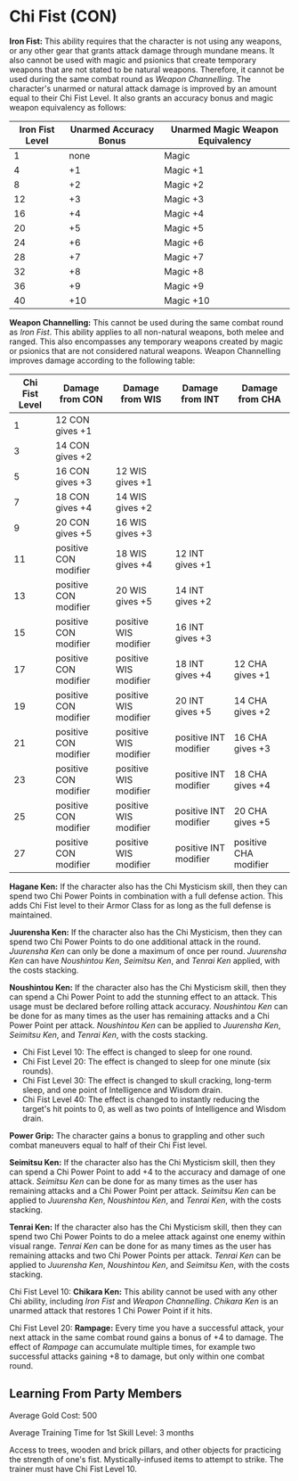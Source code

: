 # Chi Fist (CON)

**Iron Fist:** This ability requires that the character is not using any weapons, or any other gear that grants attack damage through mundane means. It also cannot be used with magic and psionics that create temporary weapons that are not stated to be natural weapons. Therefore, it cannot be used during the same combat round as *Weapon Channelling*. The character's unarmed or natural attack damage is improved by an amount equal to their Chi Fist Level. It also grants an accuracy bonus and magic weapon equivalency as follows:

| Iron Fist Level | Unarmed Accuracy Bonus | Unarmed Magic Weapon Equivalency |
| ---             | ---                    | ---                              |
| 1  | none | Magic
| 4  | +1 | Magic +1
| 8  | +2 | Magic +2
| 12 | +3 | Magic +3
| 16 | +4 | Magic +4
| 20 | +5 | Magic +5
| 24 | +6 | Magic +6
| 28 | +7 | Magic +7
| 32 | +8 | Magic +8
| 36 | +9 | Magic +9
| 40 | +10 | Magic +10

**Weapon Channelling:** This cannot be used during the same combat round as *Iron Fist*. This ability applies to all non-natural weapons, both melee and ranged. This also encompasses any temporary weapons created by magic or psionics that are not considered natural weapons. Weapon Channelling improves damage according to the following table:

| Chi Fist Level | Damage from CON       | Damage from WIS       | Damage from INT       | Damage from CHA |
| ---            | ---                   | ---                   | ---                   | ---             |
| 1              | 12 CON gives +1       |                       |                       |                 |
| 3              | 14 CON gives +2       |                       |                       |                 |
| 5              | 16 CON gives +3       | 12 WIS gives +1       |                       |                 |
| 7              | 18 CON gives +4       | 14 WIS gives +2       |                       |                 |
| 9              | 20 CON gives +5       | 16 WIS gives +3       |                       |                 |
| 11             | positive CON modifier | 18 WIS gives +4       | 12 INT gives +1       |                 |
| 13             | positive CON modifier | 20 WIS gives +5       | 14 INT gives +2       |                 |
| 15             | positive CON modifier | positive WIS modifier | 16 INT gives +3       |                 |
| 17             | positive CON modifier | positive WIS modifier | 18 INT gives +4       | 12 CHA gives +1 |
| 19             | positive CON modifier | positive WIS modifier | 20 INT gives +5       | 14 CHA gives +2 |
| 21             | positive CON modifier | positive WIS modifier | positive INT modifier | 16 CHA gives +3 |
| 23             | positive CON modifier | positive WIS modifier | positive INT modifier | 18 CHA gives +4 |
| 25             | positive CON modifier | positive WIS modifier | positive INT modifier | 20 CHA gives +5 |
| 27             | positive CON modifier | positive WIS modifier | positive INT modifier | positive CHA modifier |

**Hagane Ken:** If the character also has the Chi Mysticism skill, then they can spend two Chi Power Points in combination with a full defense action. This adds Chi Fist level to their Armor Class for as long as the full defense is maintained.

**Juurensha Ken:** If the character also has the Chi Mysticism, then they can spend two Chi Power Points to do one additional attack in the round. *Juurensha Ken* can only be done a maximum of once per round. *Juurensha Ken* can have *Noushintou Ken*, *Seimitsu Ken*, and *Tenrai Ken* applied, with the costs stacking.

**Noushintou Ken:** If the character also has the Chi Mysticism skill, then they can spend a Chi Power Point to add the stunning effect to an attack. This usage must be declared before rolling attack accuracy. *Noushintou Ken* can be done for as many times as the user has remaining attacks and a Chi Power Point per attack. *Noushintou Ken* can be applied to *Juurensha Ken*, *Seimitsu Ken*, and *Tenrai Ken*, with the costs stacking.

- Chi Fist Level 10: The effect is changed to sleep for one round.
- Chi Fist Level 20: The effect is changed to sleep for one minute (six rounds).
- Chi Fist Level 30: The effect is changed to skull cracking, long-term sleep, and one point of Intelligence and Wisdom drain.
- Chi Fist Level 40: The effect is changed to instantly reducing the target's hit points to 0, as well as two points of Intelligence and Wisdom drain.

**Power Grip:** The character gains a bonus to grappling and other such combat maneuvers equal to half of their Chi Fist level.

**Seimitsu Ken:** If the character also has the Chi Mysticism skill, then they can spend a Chi Power Point to add +4 to the accuracy and damage of one attack. *Seimitsu Ken* can be done for as many times as the user has remaining attacks and a Chi Power Point per attack. *Seimitsu Ken* can be applied to *Juurensha Ken*, *Noushintou Ken*, and *Tenrai Ken*, with the costs stacking.

**Tenrai Ken:** If the character also has the Chi Mysticism skill, then they can spend two Chi Power Points to do a melee attack against one enemy within visual range. *Tenrai Ken* can be done for as many times as the user has remaining attacks and two Chi Power Points per attack. *Tenrai Ken* can be applied to *Juurensha Ken*, *Noushintou Ken*, and *Seimitsu Ken*, with the costs stacking.

Chi Fist Level 10: **Chikara Ken:** This ability cannot be used with any other Chi ability, including *Iron Fist* and *Weapon Channelling*. *Chikara Ken* is an unarmed attack that restores 1 Chi Power Point if it hits.

Chi Fist Level 20: **Rampage:** Every time you have a successful attack, your next attack in the same combat round gains a bonus of +4 to damage. The effect of *Rampage* can accumulate multiple times, for example two successful attacks gaining +8 to damage, but only within one combat round.

## Learning From Party Members

Average Gold Cost: 500

Average Training Time for 1st Skill Level: 3 months

Access to trees, wooden and brick pillars, and other objects for practicing the strength of one's fist. Mystically-infused items to attempt to strike. The trainer must have Chi Fist Level 10.
